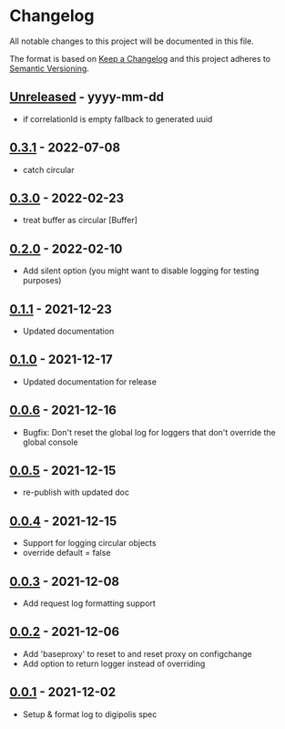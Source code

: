 # Changelog
All notable changes to this project will be documented in this file.

The format is based on [Keep a Changelog](http://keepachangelog.com/)
and this project adheres to [Semantic Versioning](http://semver.org/).

[Unreleased]: https://github.com/digipolisantwerp/authz_module_nodejs/compare/v0.0.4...HEAD
## [Unreleased] - yyyy-mm-dd

- if correlationId is empty fallback to generated uuid

[0.3.1]: https://github.com/digipolisantwerp/log_module_nodejs/tree/v0.3.1
## [0.3.1] - 2022-07-08

- catch circular

[0.3.0]: https://github.com/digipolisantwerp/log_module_nodejs/tree/v0.3.0
## [0.3.0] - 2022-02-23

- treat buffer as circular [Buffer]

[0.2.0]: https://github.com/digipolisantwerp/log_module_nodejs/tree/v0.2.0
## [0.2.0] - 2022-02-10

- Add silent option (you might want to disable logging for testing purposes)

[0.1.1]: https://github.com/digipolisantwerp/log_module_nodejs/tree/v0.1.1
## [0.1.1] - 2021-12-23

- Updated documentation

    [0.1.0]: https://github.com/digipolisantwerp/log_module_nodejs/tree/v0.1.0
## [0.1.0] - 2021-12-17

- Updated documentation for release

[0.0.6]: https://github.com/digipolisantwerp/log_module_nodejs/tree/v0.0.6
## [0.0.6] - 2021-12-16

- Bugfix: Don't reset the global log for loggers that don't override the global console

[0.0.5]: https://github.com/digipolisantwerp/log_module_nodejs/tree/v0.0.5
## [0.0.5] - 2021-12-15

- re-publish with updated doc

[0.0.4]: https://github.com/digipolisantwerp/log_module_nodejs/tree/v0.0.4
## [0.0.4] - 2021-12-15

- Support for logging circular objects
- override default = false

[0.0.3]: https://github.com/digipolisantwerp/log_module_nodejs/tree/v0.0.3
## [0.0.3] - 2021-12-08

- Add request log formatting support

[0.0.2]: https://github.com/digipolisantwerp/log_module_nodejs/tree/v0.0.2
## [0.0.2] - 2021-12-06

- Add 'baseproxy' to reset to and reset proxy on configchange
- Add option to return logger instead of overriding

[0.0.1]: https://github.com/digipolisantwerp/log_module_nodejs/tree/v0.0.1
## [0.0.1] - 2021-12-02

- Setup & format log to digipolis spec
